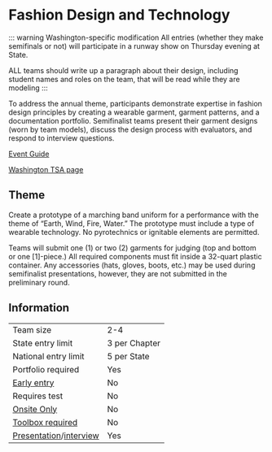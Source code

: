 # Fashion Design and Technology

::: warning Washington-specific modification
All entries (whether they make semifinals or not) will participate in a runway show on Thursday evening at State.

ALL teams should write up a paragraph about their design, including student names and roles on the team, that will be read while they are modeling
:::

To address the annual theme, participants demonstrate
expertise in fashion design principles by creating a wearable
garment, garment patterns, and a documentation portfolio.
Semifinalist teams present their garment designs (worn by
team models), discuss the design process with evaluators, and
respond to interview questions.

[Event Guide](https://lwsd.sharepoint.com/:b:/r/sites/GR-JHS-TechnologyStudentAssociation-SCA/Shared%20Documents/23-24/Competition/Event%20Guides/HS%20-%20Fashion%20Design%20and%20Technology.pdf)

[Washington TSA page](https://www.washingtontsa.org/high-school-events/fashion-design-and-technology)

## Theme

Create a prototype of a marching band uniform for a performance with the theme of “Earth, Wind, Fire, Water.” The prototype must include a type of wearable technology. No pyrotechnics or ignitable elements are permitted.

Teams will submit one (1) or two (2) garments for judging (top and bottom or one \[1\]-piece.) All required components must fit inside a 32-quart plastic container. Any accessories (hats, gloves, boots, etc.) may be used during semifinalist presentations, however, they are not submitted in the preliminary round.

## Information

|                                              |               |
| -------------------------------------------- | ------------- |
| Team size                                    | 2-4           |
| State entry limit                            | 3 per Chapter |
| National entry limit                         | 5 per State   |
| Portfolio required                           | Yes           |
| [Early entry](/#terms)                       | No            |
| Requires test                                | No            |
| [Onsite Only](/#terms)                       | No            |
| [Toolbox required](/#terms)                  | No            |
| [Presentation](/#terms)/[interview](/#terms) | Yes           |
